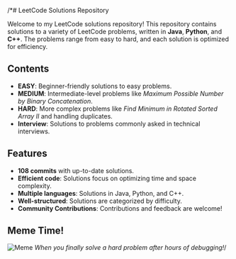 /*# LeetCode Solutions Repository

Welcome to my LeetCode solutions repository! This repository contains solutions to a variety of LeetCode problems, written in **Java**, **Python**, and **C++**. The problems range from easy to hard, and each solution is optimized for efficiency.

## Contents

- **EASY**: Beginner-friendly solutions to easy problems.
- **MEDIUM**: Intermediate-level problems like *Maximum Possible Number by Binary Concatenation*.
- **HARD**: More complex problems like *Find Minimum in Rotated Sorted Array II* and handling duplicates.
- **Interview**: Solutions to problems commonly asked in technical interviews.

## Features

- **108 commits** with up-to-date solutions.
- **Efficient code**: Solutions focus on optimizing time and space complexity.
- **Multiple languages**: Solutions in Java, Python, and C++.
- **Well-structured**: Solutions are categorized by difficulty.
- **Community Contributions**: Contributions and feedback are welcome!

## Meme Time!

![Meme](https://i.imgur.com/VsOe5zJ.jpeg)
*When you finally solve a hard problem after hours of debugging!*/
